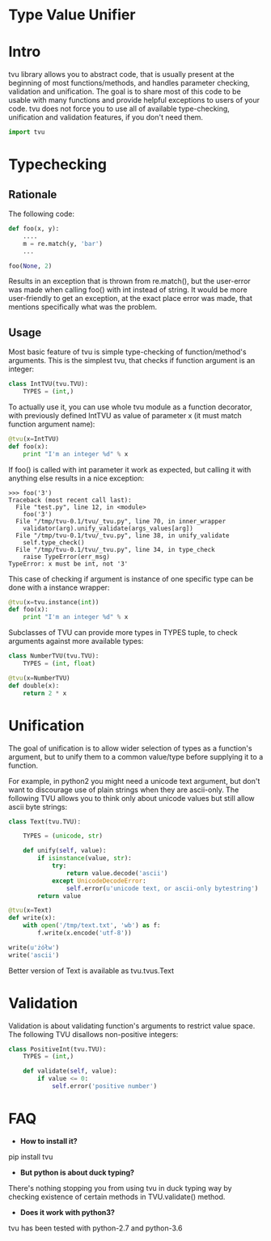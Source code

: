 # Type Value Unifier

# Intro
tvu library allows you to abstract code, that is usually present at the beginning of most
functions/methods, and handles parameter checking, validation and unification.
The goal is to share most of this code to be usable with many functions and
provide helpful exceptions to users of your code. tvu does not force you
to use all of available type-checking, unification and validation features,
if you don't need them.

```python
import tvu
```

# Typechecking
## Rationale
The following code:

```python
def foo(x, y):
    ....
    m = re.match(y, 'bar')
    ...

foo(None, 2)
```

Results in an exception that is thrown from re.match(), but the user-error
was made when calling foo() with int instead of string. It would be more
user-friendly to get an exception, at the exact place error was made,
that mentions specifically what was the problem.

## Usage
Most basic feature of tvu is simple type-checking of function/method's arguments.
This is the simplest tvu, that checks if function argument is an integer:

```python
class IntTVU(tvu.TVU):
    TYPES = (int,)
```

To actually use it, you can use whole tvu module as a function decorator,
with previously defined IntTVU as value of parameter x (it must match
function argument name):
```python
@tvu(x=IntTVU)
def foo(x):
    print "I'm an integer %d" % x
```

If foo() is called with int parameter it work as expected, but calling it
with anything else results in a nice exception:

```
>>> foo('3')
Traceback (most recent call last):
  File "test.py", line 12, in <module>
    foo('3')
  File "/tmp/tvu-0.1/tvu/_tvu.py", line 70, in inner_wrapper
    validator(arg).unify_validate(args_values[arg])
  File "/tmp/tvu-0.1/tvu/_tvu.py", line 38, in unify_validate
    self.type_check()
  File "/tmp/tvu-0.1/tvu/_tvu.py", line 34, in type_check
    raise TypeError(err_msg)
TypeError: x must be int, not '3'
```

This case of checking if argument is instance of one specific type can be done
with a instance wrapper:

```python
@tvu(x=tvu.instance(int))
def foo(x):
    print "I'm an integer %d" % x
```

Subclasses of TVU can provide more types in TYPES tuple, to check arguments
against more available types:

```python
class NumberTVU(tvu.TVU):
    TYPES = (int, float)

@tvu(x=NumberTVU)
def double(x):
    return 2 * x
```
# Unification
The goal of unification is to allow wider selection of types as a function's argument,
but to unify them to a common value/type before supplying it to a function.

For example, in python2 you might need a unicode text argument, but don't want 
to discourage use of plain strings when they are ascii-only. The following TVU
allows you to think only about unicode values but still allow ascii byte strings:

```python
class Text(tvu.TVU):

    TYPES = (unicode, str)

    def unify(self, value):
        if isinstance(value, str):
            try:
                return value.decode('ascii')
            except UnicodeDecodeError:
                self.error(u'unicode text, or ascii-only bytestring')
        return value

@tvu(x=Text)
def write(x):
    with open('/tmp/text.txt', 'wb') as f:
        f.write(x.encode('utf-8'))

write(u'żółw')
write('ascii')
```

Better version of Text is available as tvu.tvus.Text

# Validation
Validation is about validating function's arguments to restrict value space.
The following TVU disallows non-positive integers:

```python
class PositiveInt(tvu.TVU):
    TYPES = (int,)

    def validate(self, value):
        if value <= 0:
            self.error('positive number')
```

# FAQ
* **How to install it?**

pip install tvu
* **But python is about duck typing?**

There's nothing stopping you from using tvu in duck typing way by checking existence of
certain methods in TVU.validate() method.
* **Does it work with python3?**

tvu has been tested with python-2.7 and python-3.6
